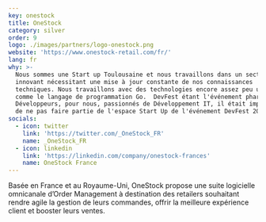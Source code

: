```yaml
---
key: onestock
title: OneStock
category: silver
order: 9
logo: ./images/partners/logo-onestock.png
website: 'https://www.onestock-retail.com/fr/'
lang: fr
why: >-
  Nous sommes une Start up Toulousaine et nous travaillons dans un secteur
  innovant nécessitant une mise à jour constante de nos connaissances
  techniques. Nous travaillons avec des technologies encore assez peu utilisées
  comme le langage de programmation Go.  DevFest étant l'événement phare des
  Développeurs, pour nous, passionnés de Développement IT, il était impensable
  de ne pas faire partie de l'espace Start Up de l'événement DevFest 2019 ! 
socials:
  - icon: twitter
    link: 'https://twitter.com/_OneStock_FR'
    name: _OneStock_FR
  - icon: linkedin
    link: 'https://linkedin.com/company/onestock-frances'
    name: OneStock France
---
```

Basée en France et au Royaume-Uni, OneStock propose une suite logicielle omnicanale d’Order Management à destination des retailers souhaitant rendre agile la gestion de leurs commandes, offrir la meilleure expérience client et booster leurs ventes.

